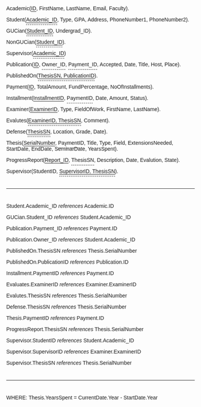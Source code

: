 Academic(<span class="primary">ID</span>, FirstName, LastName, Email, Faculty).

Student(<span class="foreign primary">Academic_ID</span>, Type, GPA, Address, PhoneNumber1, PhoneNumber2).

GUCian(<span class="foreign primary">Student_ID</span>, Undergrad_ID).

NonGUCian(<span class="foreign primary">Student_ID</span>).

Supervisor(<span class="foreign primary">Academic_ID</span>)

Publication(<span class="primary">ID</span>, <span class="foreign">Owner_ID</span>, <span class="foreign">Payment_ID</span>, Accepted, Date, Title, Host, Place).

PublishedOn(<span class="foreign primary">ThesisSN, PublicationID</span>).

Payment(<span class="primary">ID</span>, TotalAmount, FundPercentage, NoOfInstallments).

Installment(<span class="primary">InstallmentID</span>, <span class="foreign">PaymentID</span>, Date, Amount, Status).

Examiner(<span class="primary">ExaminerID</span>, Type, FieldOfWork, FirstName, LastName).

Evalutes(<span class="foreign primary">ExaminerID, ThesisSN</span>, Comment).

Defense(<span class="primary foreign">ThesisSN</span>, Location, Grade, Date).

Thesis(<span class="primary">SerialNumber</span>, <span class="foreign">PaymentID</span>, Title, Type, Field, ExtensionsNeeded, StartDate, EndDate, SeminarDate, YearsSpent).

ProgressReport(<span class="primary">Report_ID</span>, <span class="foreign">ThesisSN</span>, Description, Date, Evalution, State).

Supervisor(StudentID, <span class="foreign primary">SupervisorID, ThesisSN</span>).

<div style="height: 10px;"></div>
<hr/>
<div style="height: 10px;"></div>

Student.Academic_ID *references* Academic.ID

GUCian.Student_ID *references* Student.Academic_ID

Publication.Payment_ID *references* Payment.ID

Publication.Owner_ID *references* Student.Academic_ID

PublishedOn.ThesisSN *references* Thesis.SerialNumber

PublishedOn.PublicationID *references* Publication.ID

Installment.PaymentID *references* Payment.ID

Evaluates.ExaminerID *references* Examiner.ExaminerID

Evalutes.ThesisSN *references* Thesis.SerialNumber

Defense.ThesisSN *references* Thesis.SerialNumber

Thesis.PaymentID *references* Payment.ID

ProgressReport.ThesisSN *references* Thesis.SerialNumber

Supervisor.StudentID *references* Student.Academic_ID

Supervisor.SupervisorID *references* Examiner.ExaminerID

Supervisor.ThesisSN *references* Thesis.SerialNumber

<div style="height: 10px;"></div>
<hr/>
<div style="height: 10px;"></div>

WHERE: Thesis.YearsSpent = CurrentDate.Year - StartDate.Year

<style>

    * {
        font-family: 'Arial';
        text-underline-offset: 3px;
    }

    .foreign {
        border-bottom: 1px dashed;
        padding-bottom: 5px;
    }

    .primary {
        text-decoration: underline;
    }


</style>